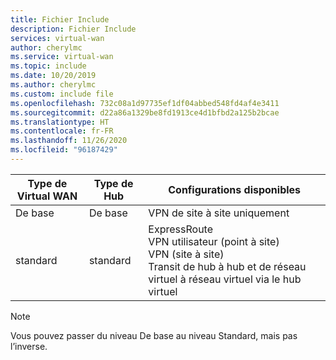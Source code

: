 ```yaml
---
title: Fichier Include
description: Fichier Include
services: virtual-wan
author: cherylmc
ms.service: virtual-wan
ms.topic: include
ms.date: 10/20/2019
ms.author: cherylmc
ms.custom: include file
ms.openlocfilehash: 732c08a1d97735ef1df04abbed548fd4af4e3411
ms.sourcegitcommit: d22a86a1329be8fd1913ce4d1bfbd2a125b2bcae
ms.translationtype: HT
ms.contentlocale: fr-FR
ms.lasthandoff: 11/26/2020
ms.locfileid: "96187429"
---
```

| **Type de Virtual WAN** | **Type de Hub** | **Configurations disponibles** |
|---|---|---|
|De base | De base | VPN de site à site uniquement |
| standard | standard | ExpressRoute<br>VPN utilisateur (point à site)<br>VPN (site à site)<br> Transit de hub à hub et de réseau virtuel à réseau virtuel via le hub virtuel |

>[!NOTE]
>Vous pouvez passer du niveau De base au niveau Standard, mais pas l’inverse.
>